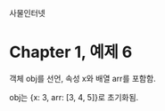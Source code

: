 
사물인터넷

Chapter 1, 예제 6
================================

객체 obj를 선언, 속성 x와 배열 arr를 포함함.

obj는 {x: 3, arr: [3, 4, 5]}로 초기화됨.